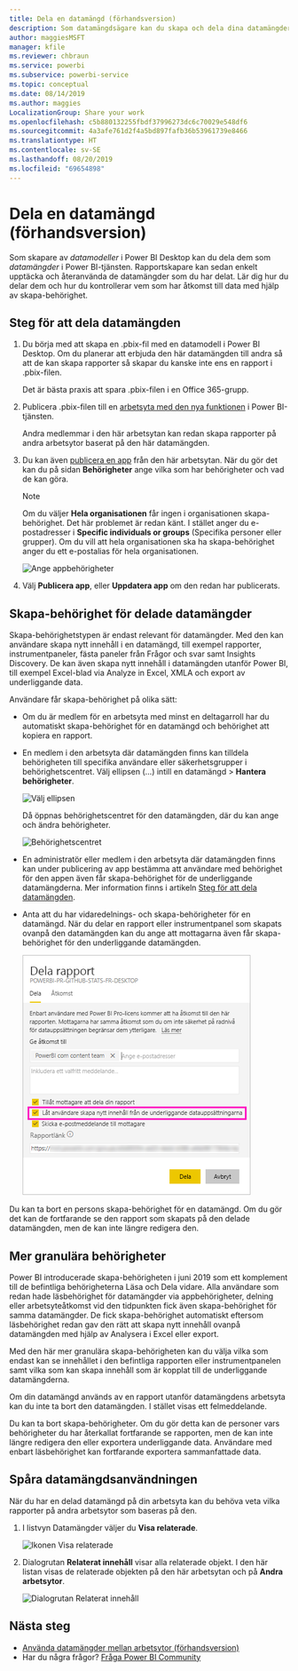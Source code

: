 ```yaml
---
title: Dela en datamängd (förhandsversion)
description: Som datamängdsägare kan du skapa och dela dina datamängder så att andra kan använda dem. Lär dig hur du kontrollerar vem som har åtkomst till data med hjälp av skapa-behörighet.
author: maggiesMSFT
manager: kfile
ms.reviewer: chbraun
ms.service: powerbi
ms.subservice: powerbi-service
ms.topic: conceptual
ms.date: 08/14/2019
ms.author: maggies
LocalizationGroup: Share your work
ms.openlocfilehash: c5b880132255fbdf37996273dc6c70029e548df6
ms.sourcegitcommit: 4a3afe761d2f4a5bd897fafb36b53961739e8466
ms.translationtype: HT
ms.contentlocale: sv-SE
ms.lasthandoff: 08/20/2019
ms.locfileid: "69654898"
---
```

# <a name="share-a-dataset-preview"></a>Dela en datamängd (förhandsversion)

Som skapare av *datamodeller* i Power BI Desktop kan du dela dem som *datamängder* i Power BI-tjänsten. Rapportskapare kan sedan enkelt upptäcka och återanvända de datamängder som du har delat. Lär dig hur du delar dem och hur du kontrollerar vem som har åtkomst till data med hjälp av skapa-behörighet.

## <a name="steps-to-sharing-your-dataset"></a>Steg för att dela datamängden

1. Du börja med att skapa en .pbix-fil med en datamodell i Power BI Desktop. Om du planerar att erbjuda den här datamängden till andra så att de kan skapa rapporter så skapar du kanske inte ens en rapport i .pbix-filen.

    Det är bästa praxis att spara .pbix-filen i en Office 365-grupp.

1. Publicera .pbix-filen till en [arbetsyta med den nya funktionen](service-create-the-new-workspaces.md) i Power BI-tjänsten.
    
    Andra medlemmar i den här arbetsytan kan redan skapa rapporter på andra arbetsytor baserat på den här datamängden.

1. Du kan även [publicera en app](service-create-distribute-apps.md) från den här arbetsytan. När du gör det kan du på sidan **Behörigheter** ange vilka som har behörigheter och vad de kan göra.

    > [!NOTE]
    > Om du väljer **Hela organisationen** får ingen i organisationen skapa-behörighet. Det här problemet är redan känt. I stället anger du e-postadresser i **Specific individuals or groups** (Specifika personer eller grupper).  Om du vill att hela organisationen ska ha skapa-behörighet anger du ett e-postalias för hela organisationen.

    ![Ange appbehörigheter](media/service-datasets-build-permissions/power-bi-dataset-app-permissions.png)

1. Välj **Publicera app**, eller **Uppdatera app** om den redan har publicerats.

## <a name="build-permissions-for-shared-datasets"></a>Skapa-behörighet för delade datamängder

Skapa-behörighetstypen är endast relevant för datamängder. Med den kan användare skapa nytt innehåll i en datamängd, till exempel rapporter, instrumentpaneler, fästa paneler från Frågor och svar samt Insights Discovery. De kan även skapa nytt innehåll i datamängden utanför Power BI, till exempel Excel-blad via Analyze in Excel, XMLA och export av underliggande data.

Användare får skapa-behörighet på olika sätt:

- Om du är medlem för en arbetsyta med minst en deltagarroll har du automatiskt skapa-behörighet för en datamängd och behörighet att kopiera en rapport.
 
- En medlem i den arbetsyta där datamängden finns kan tilldela behörigheten till specifika användare eller säkerhetsgrupper i behörighetscentret. Välj ellipsen (…) intill en datamängd > **Hantera behörigheter**.

    ![Välj ellipsen](media/service-datasets-build-permissions/power-bi-dataset-manage-permissions.png)

    Då öppnas behörighetscentret för den datamängden, där du kan ange och ändra behörigheter.

    ![Behörighetscentret](media/service-datasets-build-permissions/power-bi-dataset-permissions.png)

- En administratör eller medlem i den arbetsyta där datamängden finns kan under publicering av app bestämma att användare med behörighet för den appen även får skapa-behörighet för de underliggande datamängderna. Mer information finns i artikeln [Steg för att dela datamängden](#steps-to-sharing-your-dataset).

- Anta att du har vidaredelnings- och skapa-behörigheter för en datamängd. När du delar en rapport eller instrumentpanel som skapats ovanpå den datamängden kan du ange att mottagarna även får skapa-behörighet för den underliggande datamängden.

    ![Skapa-behörighet](media/service-datasets-build-permissions/power-bi-share-report-allow-users.png)

Du kan ta bort en persons skapa-behörighet för en datamängd. Om du gör det kan de fortfarande se den rapport som skapats på den delade datamängden, men de kan inte längre redigera den.

## <a name="more-granular-permissions"></a>Mer granulära behörigheter

Power BI introducerade skapa-behörigheten i juni 2019 som ett komplement till de befintliga behörigheterna Läsa och Dela vidare. Alla användare som redan hade läsbehörighet för datamängder via appbehörigheter, delning eller arbetsyteåtkomst vid den tidpunkten fick även skapa-behörighet för samma datamängder. De fick skapa-behörighet automatiskt eftersom läsbehörighet redan gav den rätt att skapa nytt innehåll ovanpå datamängden med hjälp av Analysera i Excel eller export.

Med den här mer granulära skapa-behörigheten kan du välja vilka som endast kan se innehållet i den befintliga rapporten eller instrumentpanelen samt vilka som kan skapa innehåll som är kopplat till de underliggande datamängderna.

Om din datamängd används av en rapport utanför datamängdens arbetsyta kan du inte ta bort den datamängden. I stället visas ett felmeddelande.

Du kan ta bort skapa-behörigheter. Om du gör detta kan de personer vars behörigheter du har återkallat fortfarande se rapporten, men de kan inte längre redigera den eller exportera underliggande data. Användare med enbart läsbehörighet kan fortfarande exportera sammanfattade data. 

## <a name="track-your-dataset-usage"></a>Spåra datamängdsanvändningen

När du har en delad datamängd på din arbetsyta kan du behöva veta vilka rapporter på andra arbetsytor som baseras på den.

1. I listvyn Datamängder väljer du **Visa relaterade**.

    ![Ikonen Visa relaterade](media/service-datasets-build-permissions/power-bi-dataset-view-related-to-dataset.png)

1. Dialogrutan **Relaterat innehåll** visar alla relaterade objekt. I den här listan visas de relaterade objekten på den här arbetsytan och på **Andra arbetsytor**.
 
    ![Dialogrutan Relaterat innehåll](media/service-datasets-build-permissions/power-bi-dataset-related-workspaces.png)

## <a name="next-steps"></a>Nästa steg

- [Använda datamängder mellan arbetsytor (förhandsversion)](service-datasets-across-workspaces.md)
- Har du några frågor? [Fråga Power BI Community](http://community.powerbi.com/)
